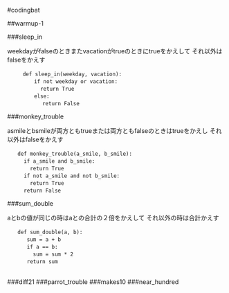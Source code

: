 #codingbat

##warmup-1

###sleep_in 

weekdayがfalseのときまたvacationがtrueのときにtrueをかえして
それ以外はfalseをかえす

```
　　　def sleep_in(weekday, vacation):
  　　　　if not weekday or vacation:
    　　　　return True
 　　　　 else:
   　　　　　return False
```

###monkey_trouble

asmileとbsmileが両方ともtrueまたは両方ともfalseのときはtrueをかえし
それ以外はfalseをかえす

```
　　def monkey_trouble(a_smile, b_smile):
  　　if a_smile and b_smile:
   　　 return True
  　　if not a_smile and not b_smile:
    　　return True
　　  return False
```


###sum_double

aとbの値が同じの時はaとの合計の２倍をかえして
それ以外の時は合計かえす

```
　　def sum_double(a, b):
   　　sum = a + b
   　　if a == b:
     　　sum = sum * 2
   　　return sum
　　
```

###diff21
###parrot_trouble
###makes10
###near_hundred
    
